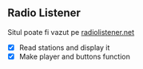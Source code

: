 ## Radio Listener

Situl poate fi vazut pe [radiolistener.net](https://radiolistener.net/)

- [x] Read stations and display it
- [x] Make player and buttons function
